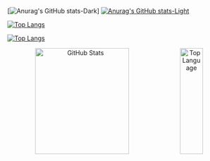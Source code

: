 

[![Anurag's GitHub stats-Dark](https://github-readme-stats.vercel.app/api?username=hootan-rocky&show_icons=true&theme=dark#gh-dark-mode-only)]
[![Anurag's GitHub stats-Light](https://github-readme-stats.vercel.app/api?username=hootan-rocky&show_icons=true&theme=default#gh-light-mode-only)](https://github.com/anuraghazra/github-readme-stats#gh-light-mode-only)

[![Top Langs](https://github-readme-stats.vercel.app/api/top-langs/?username=hootan-rocky&theme=dark)](https://github.com/anuraghazra/github-readme-stats#gh-dark-mode-only)

[![Top Langs](https://github-readme-stats.vercel.app/api/top-langs/?username=hootan-rocky&theme=default)](https://github.com/anuraghazra/github-readme-stats#gh-light-mode-only)





<div align="center">
  <img alt="GitHub Stats" align="top" width="65%" height="240px" src="https://github-readme-stats.vercel.app/api?username=hootan-rocky&theme=dracula" />
  <img alt="Top Language" align="center" width="32%" height="240px" src="https://github-readme-stats.vercel.app/api/top-langs/?username=hootan-rocky&langs_count=4&theme=dracula" />
</div>







<!-- ![Anurag's GitHub stats](https://github-readme-stats.vercel.app/api?username=hootan-rocky&show_icons=true&theme=transparent) -->
<!-- [![Anurag's GitHub stats](https://github-readme-stats.vercel.app/api?username=hootan-rocky)](https://github.com/anuraghazra/github-readme-stats) -->
